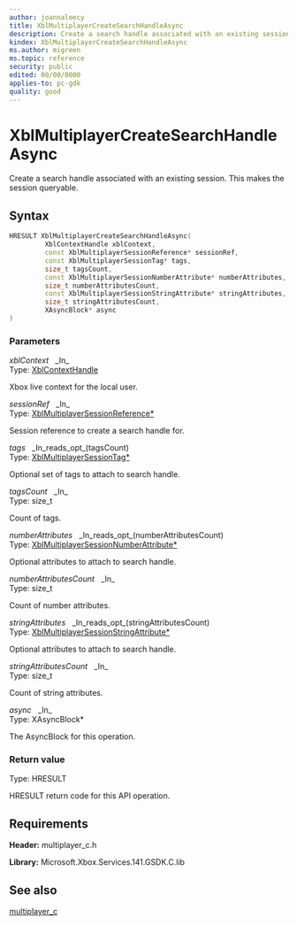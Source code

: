 ```yaml
---
author: joannaleecy
title: XblMultiplayerCreateSearchHandleAsync
description: Create a search handle associated with an existing session. This makes the session queryable.
kindex: XblMultiplayerCreateSearchHandleAsync
ms.author: migreen
ms.topic: reference
security: public
edited: 00/00/0000
applies-to: pc-gdk
quality: good
---
```


# XblMultiplayerCreateSearchHandleAsync  

Create a search handle associated with an existing session. This makes the session queryable.  

## Syntax  
  
```cpp
HRESULT XblMultiplayerCreateSearchHandleAsync(  
         XblContextHandle xblContext,  
         const XblMultiplayerSessionReference* sessionRef,  
         const XblMultiplayerSessionTag* tags,  
         size_t tagsCount,  
         const XblMultiplayerSessionNumberAttribute* numberAttributes,  
         size_t numberAttributesCount,  
         const XblMultiplayerSessionStringAttribute* stringAttributes,  
         size_t stringAttributesCount,  
         XAsyncBlock* async  
)  
```  
  
### Parameters  
  
*xblContext* &nbsp;&nbsp;\_In\_  
Type: [XblContextHandle](../../types_c/handles/xblcontexthandle.md)  
  
Xbox live context for the local user.  
  
*sessionRef* &nbsp;&nbsp;\_In\_  
Type: [XblMultiplayerSessionReference*](../structs/xblmultiplayersessionreference.md)  
  
Session reference to create a search handle for.  
  
*tags* &nbsp;&nbsp;\_In\_reads\_opt\_(tagsCount)  
Type: [XblMultiplayerSessionTag*](../structs/xblmultiplayersessiontag.md)  
  
Optional set of tags to attach to search handle.  
  
*tagsCount* &nbsp;&nbsp;\_In\_  
Type: size_t  
  
Count of tags.  
  
*numberAttributes* &nbsp;&nbsp;\_In\_reads\_opt\_(numberAttributesCount)  
Type: [XblMultiplayerSessionNumberAttribute*](../structs/xblmultiplayersessionnumberattribute.md)  
  
Optional attributes to attach to search handle.  
  
*numberAttributesCount* &nbsp;&nbsp;\_In\_  
Type: size_t  
  
Count of number attributes.  
  
*stringAttributes* &nbsp;&nbsp;\_In\_reads\_opt\_(stringAttributesCount)  
Type: [XblMultiplayerSessionStringAttribute*](../structs/xblmultiplayersessionstringattribute.md)  
  
Optional attributes to attach to search handle.  
  
*stringAttributesCount* &nbsp;&nbsp;\_In\_  
Type: size_t  
  
Count of string attributes.  
  
*async* &nbsp;&nbsp;\_In\_  
Type: XAsyncBlock*  
  
The AsyncBlock for this operation.  
  
  
### Return value  
Type: HRESULT
  
HRESULT return code for this API operation.
  
## Requirements  
  
**Header:** multiplayer_c.h
  
**Library:** Microsoft.Xbox.Services.141.GSDK.C.lib
  
## See also  
[multiplayer_c](../multiplayer_c_members.md)  
  
  